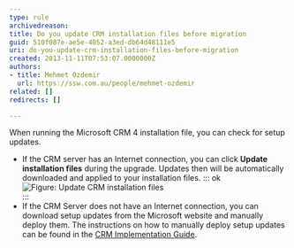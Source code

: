 ```yaml
---
type: rule
archivedreason: 
title: Do you update CRM installation files before migration
guid: 510f087e-ae5e-4052-a3ed-db64d48111e5
uri: do-you-update-crm-installation-files-before-migration
created: 2013-11-11T07:53:07.0000000Z
authors:
- title: Mehmet Ozdemir
  url: https://ssw.com.au/people/mehmet-ozdemir
related: []
redirects: []

---
```


When running the Microsoft CRM 4 installation file, you can check for setup updates.

<!--endintro-->

* If the CRM server has an Internet connection, you can click  **Update installation files** during the upgrade. Updates then will be automatically downloaded and applied to your installation files.
::: ok  
![Figure: Update CRM installation files](../../assets/CRM\_UpdateSetup.gif)  
:::
* If the CRM Server does not have an Internet connection, you can download setup updates from the Microsoft website and manually deploy them. The instructions on how to manually deploy setup updates can be found in the [CRM Implementation Guide](http://www.ssw.com.au/SSW/Redirect/MSDNTaskList.htm).

